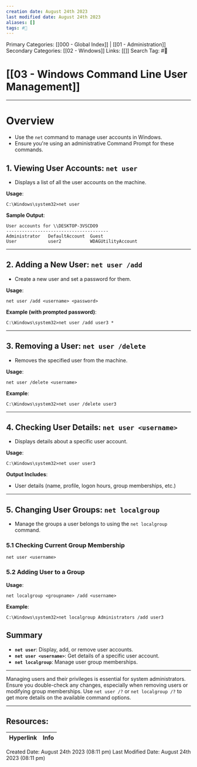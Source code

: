 ```yaml
---
creation date: August 24th 2023
last modified date: August 24th 2023
aliases: []
tags: #📖
---
```


Primary Categories: [[000 - Global Index]] | [[01 - Administration]] 
Secondary Categories: [[02 - Windows]] 
Links: [[]] 
Search Tag: #📖  

# [[03 - Windows Command Line User Management]]

___
# Overview
- Use the `net` command to manage user accounts in Windows.
- Ensure you're using an administrative Command Prompt for these commands.
## 1. Viewing User Accounts: `net user`
- Displays a list of all the user accounts on the machine.
  
**Usage**:
```shell
C:\Windows\system32>net user
```

**Sample Output**:
```
User accounts for \\DESKTOP-3VSCDO9
---------------------------------------
Administrator   DefaultAccount  Guest
User            user2           WDAGUtilityAccount
```

___
## 2. Adding a New User: `net user /add`
- Create a new user and set a password for them.

**Usage**:
```shell
net user /add <username> <password>
```

**Example (with prompted password)**:
```shell
C:\Windows\system32>net user /add user3 *
```

___
## 3. Removing a User: `net user /delete`
- Removes the specified user from the machine.

**Usage**:
```shell
net user /delete <username>
```

**Example**:
```shell
C:\Windows\system32>net user /delete user3
```

___
## 4. Checking User Details: `net user <username>`
- Displays details about a specific user account.

**Usage**:
```shell
C:\Windows\system32>net user user3
```

**Output Includes**:
- User details (name, profile, logon hours, group memberships, etc.)

___
## 5. Changing User Groups: `net localgroup`
- Manage the groups a user belongs to using the `net localgroup` command.

### 5.1 Checking Current Group Membership
```shell
net user <username>
```

### 5.2 Adding User to a Group
**Usage**:
```shell
net localgroup <groupname> /add <username>
```

**Example**:
```shell
C:\Windows\system32>net localgroup Administrators /add user3
```

## Summary
- **`net user`**: Display, add, or remove user accounts.
- **`net user <username>`**: Get details of a specific user account.
- **`net localgroup`**: Manage user group memberships.

---

Managing users and their privileges is essential for system administrators. Ensure you double-check any changes, especially when removing users or modifying group memberships. Use `net user /?` or `net localgroup /?` to get more details on the available command options.




___

## Resources:

| Hyperlink | Info |
| --------- | ---- |


Created Date: August 24th 2023 (08:11 pm) 
Last Modified Date: August 24th 2023 (08:11 pm)
